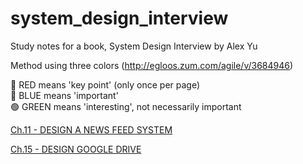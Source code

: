 # system_design_interview
Study notes for a book, System Design Interview by Alex Yu

Method using three colors (http://egloos.zum.com/agile/v/3684946)

🔴 RED means 'key point' (only once per page)<br>
🔵 BLUE means 'important'<br>
🟢 GREEN means 'interesting', not necessarily important<br>

[Ch.11 - DESIGN A NEWS FEED SYSTEM](https://github.com/keumda/system_design_interview/blob/main/Ch.11%20-%20DESIGN%20A%20NEWS%20FEED%20SYSTEM)

[Ch.15 - DESIGN GOOGLE DRIVE](https://github.com/keumda/system_design_interview/blob/main/Ch.15%20-%20DESIGN%20GOOGLE%20DRIVE)
